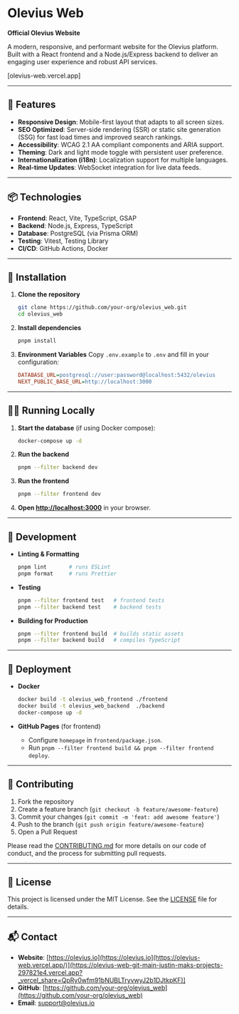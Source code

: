 # Olevius Web

**Official Olevius Website** 

A modern, responsive, and performant website for the Olevius platform. Built with a React frontend and a Node.js/Express backend to deliver an engaging user experience and robust API services.

[olevius-web.vercel.app]

---

## 🚀 Features

-   **Responsive Design**: Mobile-first layout that adapts to all screen sizes.
-   **SEO Optimized**: Server-side rendering (SSR) or static site generation (SSG) for fast load times and improved search rankings.
-   **Accessibility**: WCAG 2.1 AA compliant components and ARIA support.
-   **Theming**: Dark and light mode toggle with persistent user preference.
-   **Internationalization (i18n)**: Localization support for multiple languages.
-   **Real-time Updates**: WebSocket integration for live data feeds.

---

## 📦 Technologies

-   **Frontend**: React, Vite, TypeScript, GSAP
-   **Backend**: Node.js, Express, TypeScript
-   **Database**: PostgreSQL (via Prisma ORM)
-   **Testing**: Vitest, Testing Library
-   **CI/CD**: GitHub Actions, Docker

---

## 💾 Installation

1. **Clone the repository**

    ```bash
    git clone https://github.com/your-org/olevius_web.git
    cd olevius_web
    ```

2. **Install dependencies**

    ```bash
    pnpm install
    ```

3. **Environment Variables**
   Copy `.env.example` to `.env` and fill in your configuration:

    ```ini
    DATABASE_URL=postgresql://user:password@localhost:5432/olevius
    NEXT_PUBLIC_BASE_URL=http://localhost:3000
    ```

---

## 🏃‍♂️ Running Locally

1. **Start the database** (if using Docker compose):

    ```bash
    docker-compose up -d
    ```

2. **Run the backend**

    ```bash
    pnpm --filter backend dev
    ```

3. **Run the frontend**

    ```bash
    pnpm --filter frontend dev
    ```

4. **Open [http://localhost:3000](http://localhost:3000)** in your browser.

---

## 🔧 Development

-   **Linting & Formatting**

    ```bash
    pnpm lint       # runs ESLint
    pnpm format     # runs Prettier
    ```

-   **Testing**

    ```bash
    pnpm --filter frontend test   # frontend tests
    pnpm --filter backend test    # backend tests
    ```

-   **Building for Production**

    ```bash
    pnpm --filter frontend build  # builds static assets
    pnpm --filter backend build   # compiles TypeScript
    ```

---

## 🚢 Deployment

-   **Docker**

    ```bash
    docker build -t olevius_web_frontend ./frontend
    docker build -t olevius_web_backend  ./backend
    docker-compose up -d
    ```

-   **GitHub Pages** (for frontend)

    -   Configure `homepage` in `frontend/package.json`.
    -   Run `pnpm --filter frontend build && pnpm --filter frontend deploy`.

---

## 🤝 Contributing

1. Fork the repository
2. Create a feature branch (`git checkout -b feature/awesome-feature`)
3. Commit your changes (`git commit -m 'feat: add awesome feature'`)
4. Push to the branch (`git push origin feature/awesome-feature`)
5. Open a Pull Request

Please read the [CONTRIBUTING.md](CONTRIBUTING.md) for more details on our code of conduct, and the process for submitting pull requests.

---

## 📄 License

This project is licensed under the MIT License. See the [LICENSE](LICENSE) file for details.

---

## 📬 Contact

-   **Website**: [https://olevius.io](https://olevius.io](https://olevius-web.vercel.app/)](https://olevius-web-git-main-justin-maks-projects-297821e4.vercel.app?_vercel_share=QpRy0wfm91bNUBLTryvwyJ2b1DJtkpKF)]
-   **GitHub**: [https://github.com/your-org/olevius_web](https://github.com/your-org/olevius_web)
-   **Email**: [support@olevius.io](mailto:support@olevius.io)
